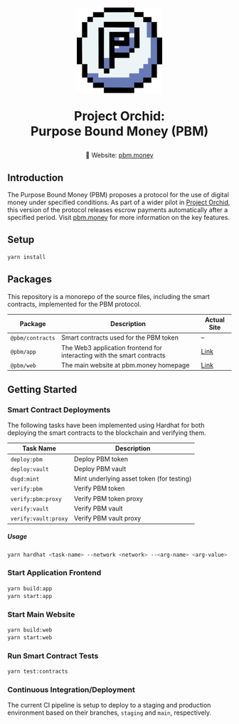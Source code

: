 <h1 align="center">
    <a href="https://www.pbm.money"><img src="docs/images/logo.png" alt="Purpose Bound Money (PBM)" /></a>
    <p align="center">Project Orchid:<br/>Purpose Bound Money (PBM)</p>
</h1>
<p align="center">
    🔗 Website: <a href="https://www.pbm.money" target="_blank">pbm.money</a>
</p>

## Introduction

The Purpose Bound Money (PBM) proposes a protocol for the use of digital money under specified conditions. As part of a wider pilot in <a href="https://www.mas.gov.sg/publications/monographs-or-information-paper/2022/project-orchid-whitepaper" target="_blank">Project Orchid</a>, this version of the protocol releases escrow payments automatically after a specified period. Visit <a href="https://www.pbm.money" target="_blank">pbm.money</a> for more information on the key features.

## Setup

```bash
yarn install
```

## Packages

This repository is a monorepo of the source files, including the smart contracts, implemented for the PBM protocol.

| Package          | Description                                                            | Actual Site                   |
| ---------------- | ---------------------------------------------------------------------- | ----------------------------- |
| `@pbm/contracts` | Smart contracts used for the PBM token                                 | –                             |
| `@pbm/app`       | The Web3 application frontend for interacting with the smart contracts | [Link](https://app.pbm.money) |
| `@pbm/web`       | The main website at pbm.money homepage                                 | [Link](https://pbm.money)     |

## Getting Started

### Smart Contract Deployments

The following tasks have been implemented using Hardhat for both deploying the smart contracts to the blockchain and verifying them.

| Task Name            | Description                               |
| -------------------- | ----------------------------------------- |
| `deploy:pbm`         | Deploy PBM token                          |
| `deploy:vault`       | Deploy PBM vault                          |
| `dsgd:mint`          | Mint underlying asset token (for testing) |
| `verify:pbm`         | Verify PBM token                          |
| `verify:pbm:proxy`   | Verify PBM token proxy                    |
| `verify:vault`       | Verify PBM vault                          |
| `verify:vault:proxy` | Verify PBM vault proxy                    |

##### Usage

```bash
yarn hardhat <task-name> --network <network> --<arg-name> <arg-value>
```

### Start Application Frontend

```bash
yarn build:app
yarn start:app
```

### Start Main Website

```bash
yarn build:web
yarn start:web
```

### Run Smart Contract Tests

```bash
yarn test:contracts
```

### Continuous Integration/Deployment

The current CI pipeline is setup to deploy to a staging and production environment based on their branches, `staging` and `main`, respectively.
